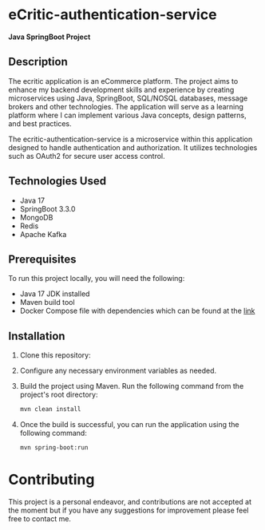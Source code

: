 # eCritic-authentication-service

**Java SpringBoot Project**

## Description

The ecritic application is an eCommerce platform. The project aims to enhance my backend development skills and experience by creating microservices using Java, SpringBoot, SQL/NOSQL databases, message brokers and other technologies. The application will serve as a learning platform where I can implement various Java concepts, design patterns, and best practices.

The ecritic-authentication-service is a microservice within this application designed to handle authentication and authorization. It utilizes technologies such as OAuth2 for secure user access control.

## Technologies Used

- Java 17
- SpringBoot 3.3.0
- MongoDB
- Redis
- Apache Kafka

## Prerequisites

To run this project locally, you will need the following:

- Java 17 JDK installed
- Maven build tool
- Docker Compose file with dependencies which can be found at the [link](https://github.com/RamonSerraVasconcelos/ecritic-application-gateway/tree/main/docker)

## Installation

1. Clone this repository:

2. Configure any necessary environment variables as needed.

3. Build the project using Maven. Run the following command from the project's root directory:
   ```bash
   mvn clean install
4. Once the build is successful, you can run the application using the following command:
   ```bash
   mvn spring-boot:run

# Contributing
This project is a personal endeavor, and contributions are not accepted at the moment but if you have any suggestions for improvement please feel free to contact me.
